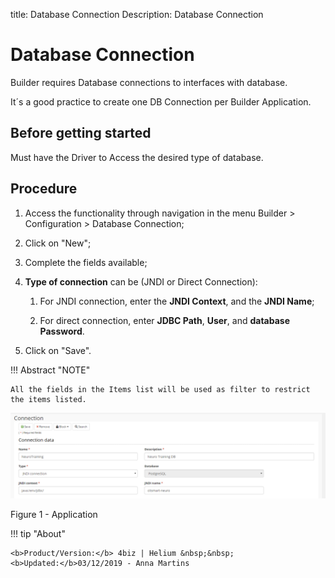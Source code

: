 title: Database Connection
Description: Database Connection
# Database Connection

Builder requires Database connections to interfaces with database.

It´s a good practice to create one DB Connection per Builder Application.

Before getting started
----------------------

Must have the Driver to Access the desired type of database.

Procedure
---------

1.  Access the functionality through navigation in the menu Builder \> Configuration \> Database Connection;

2.  Click on "New";

3.  Complete the fields available;

4.  **Type of connection** can be (JNDI or Direct Connection):

    1.  For JNDI connection, enter the **JNDI Context**, and the **JNDI Name**;

    2.  For direct connection, enter **JDBC Path**, **User**, and **database
        Password**.

5.  Click on "Save".

!!! Abstract "NOTE"

    All the fields in the Items list will be used as filter to restrict the items listed.


![app](images/Builder-3.png)    

Figure 1 - Application   


!!! tip "About"

    <b>Product/Version:</b> 4biz | Helium &nbsp;&nbsp;
    <b>Updated:</b>03/12/2019 - Anna Martins  

